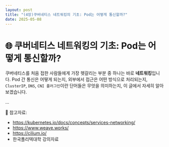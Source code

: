 ```yaml
--- 
layout: post
title: "(4장)쿠버네티스 네트워킹의 기초: Pod는 어떻게 통신할까?"
date: 2025-05-08
---
```


# 🌐 쿠버네티스 네트워킹의 기초: Pod는 어떻게 통신할까?

쿠버네티스를 처음 접한 사람들에게 가장 헷갈리는 부분 중 하나는 바로 **네트워킹**입니다. 
Pod 간 통신은 어떻게 되는지, 외부에서 접근은 어떤 방식으로 처리되는지, 
`ClusterIP`, `DNS`, `CNI 플러그인`이란 단어들은 무엇을 의미하는지, 이 글에서 자세히 알아보겠습니다.

...

📎 참고자료:
- https://kubernetes.io/docs/concepts/services-networking/
- https://www.weave.works/
- https://cilium.io/
- 한국폴리텍대학 강의자료
